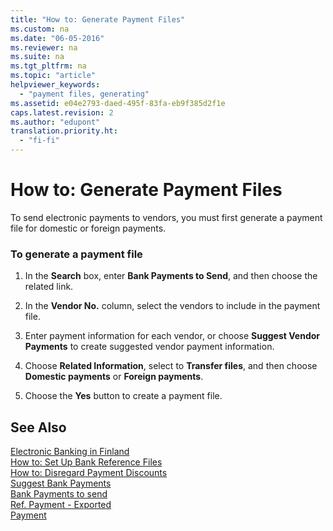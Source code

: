 ```yaml
---
title: "How to: Generate Payment Files"
ms.custom: na
ms.date: "06-05-2016"
ms.reviewer: na
ms.suite: na
ms.tgt_pltfrm: na
ms.topic: "article"
helpviewer_keywords: 
  - "payment files, generating"
ms.assetid: e04e2793-daed-495f-83fa-eb9f385d2f1e
caps.latest.revision: 2
ms.author: "edupont"
translation.priority.ht: 
  - "fi-fi"
---
```

# How to: Generate Payment Files
To send electronic payments to vendors, you must first generate a payment file for domestic or foreign payments.  
  
### To generate a payment file  
  
1.  In the **Search** box, enter **Bank Payments to Send**, and then choose the related link.  
  
2.  In the **Vendor No.** column, select the vendors to include in the payment file.  
  
3.  Enter payment information for each vendor, or choose **Suggest Vendor Payments** to create suggested vendor payment information.  
  
4.  Choose **Related Information**, select to **Transfer files**, and then choose **Domestic payments** or **Foreign payments**.  
  
5.  Choose the **Yes** button to create a payment file.  
  
## See Also  
 [Electronic Banking in Finland](../../LocalFunctionalityForMicrosoftDynamicsNav2016/Finland/electronic-banking-in-finland.md)   
 [How to: Set Up Bank Reference Files](../../LocalFunctionalityForMicrosoftDynamicsNav2016/Finland/how-to-set-up-bank-reference-files.md)   
 [How to: Disregard Payment Discounts](../../LocalFunctionalityForMicrosoftDynamicsNav2016/Finland/how-to-disregard-payment-discounts.md)   
 [Suggest Bank Payments](../../LocalFunctionalityForMicrosoftDynamicsNav2016/Finland/-$-b_32000003-suggest-bank-payments-$-.md)   
 [Bank Payments to send](../../LocalFunctionalityForMicrosoftDynamicsNav2016/Finland/-$-n_32000006-bank-payments-to-send-$-.md)   
 [Ref. Payment \- Exported](../../LocalFunctionalityForMicrosoftDynamicsNav2016/Finland/-$-t_32000002-ref.-payment-exported-$-.md)   
 [Payment](../../LocalFunctionalityForMicrosoftDynamicsNav2016/Finland/-$-r_32000005-payment-$-.md)